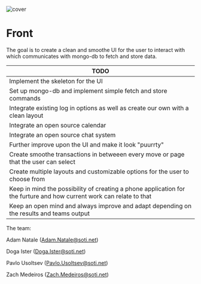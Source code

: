 ![cover](http://www.franhurtado.es/wp-content/uploads/2015/06/mean_stack.jpg)

# Front
The goal is to create a clean and smoothe UI for the user to interact with which communicates with mongo-db to fetch and store data.


| TODO                                                                                                                            |
|---------------------------------------------------------------------------------------------------------------------------------|
| Implement the skeleton for the UI                                                                                               |
| Set up mongo-db and implement simple fetch and store commands                                                                   |
| Integrate existing log in options as well as create our own with a clean layout                                                 |
| Integrate an open source calendar                                                                                               |
| Integrate an open source chat system                                                                                            |
| Further improve upon the UI and make it look "puurrty"                                                                          |
| Create smoothe transactions in betweeen every move or page that the user can select                                             |
| Create multiple layouts and customizable options for the user to choose from                                                    |
| Keep in mind the possibility of creating a phone application for the furture and how current work can relate to that            |
| Keep an open mind and always improve and adapt depending on the results and teams output                                        |
The team:

Adam Natale (Adam.Natale@soti.net)

Doga Ister (Doga.Ister@soti.net)

Pavlo Usoltsev (Pavlo.Usoltsev@soti.net)

Zach Medeiros (Zach.Medeiros@soti.net)
